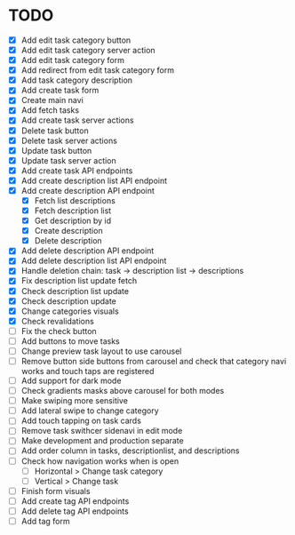 # TODO

- [x] Add edit task category button
- [x] Add edit task category server action
- [x] Add edit task category form
- [x] Add redirect from edit task category form
- [x] Add task category description
- [x] Add create task form
- [x] Create main navi
- [x] Add fetch tasks
- [x] Add create task server actions
- [x] Delete task button
- [x] Delete task server actions
- [x] Update task button
- [x] Update task server action
- [x] Add create task API endpoints
- [x] Add create description list API endpoint
- [x] Add create description API endpoint
  - [x] Fetch list descriptions
  - [x] Fetch description list
  - [x] Get description by id
  - [x] Create description
  - [x] Delete description
- [x] Add delete description API endpoint
- [x] Add delete description list API endpoint
- [x] Handle deletion chain: task -> description list -> descriptions
- [x] Fix description list update fetch
- [x] Check description list update
- [x] Check description update
- [x] Change categories visuals
- [x] Check revalidations
- [ ] Fix the check button
- [ ] Add buttons to move tasks
- [ ] Change preview task layout to use carousel
- [ ] Remove button side buttons from carousel and check that category navi works and touch taps are registered
- [ ] Add support for dark mode
- [ ] Check gradients masks above carousel for both modes
- [ ] Make swiping more sensitive
- [ ] Add lateral swipe to change category
- [ ] Add touch tapping on task cards
- [ ] Remove task swithcer sidenavi in edit mode
- [ ] Make development and production separate
- [ ] Add order column in tasks, descriptionlist, and descriptions
- [ ] Check how navigation works when is open
  - [ ] Horizontal > Change task category
  - [ ] Vertical > Change task
- [ ] Finish form visuals
- [ ] Add create tag API endpoints
- [ ] Add delete tag API endpoints
- [ ] Add tag form

